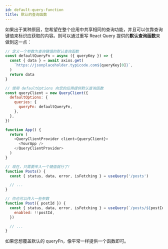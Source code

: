 ```yaml
---
id: default-query-function
title: 默认的查询函数
---
```


如果出于某种原因，您希望在整个应用中共享相同的查询功能，并且可以仅靠查询键值来标识应获取的内容。则可以通过重写 React Query 提供的**默认查询函数**来做到这一点：

```js
// 定义一个参数为查询键值的默认查询函数
const defaultQueryFn = async ({ queryKey }) => {
  const { data } = await axios.get(
    `https://jsonplaceholder.typicode.com${queryKey[0]}`,
  )
  return data
}

// 使用 defaultOptions 向您的应用提供默认查询函数
const queryClient = new QueryClient({
  defaultOptions: {
    queries: {
      queryFn: defaultQueryFn,
    },
  },
})

function App() {
  return (
    <QueryClientProvider client={queryClient}>
      <YourApp />
    </QueryClientProvider>
  )
}

// 现在，只需要传入一个键值就行了!
function Posts() {
  const { status, data, error, isFetching } = useQuery('/posts')

  // ...
}

// 你也可以传入一些参数
function Post({ postId }) {
  const { status, data, error, isFetching } = useQuery(`/posts/${postId}`, {
    enabled: !!postId,
  })

  // ...
}
```

如果您想覆盖默认的 queryFn，像平常一样提供一个函数即可。
